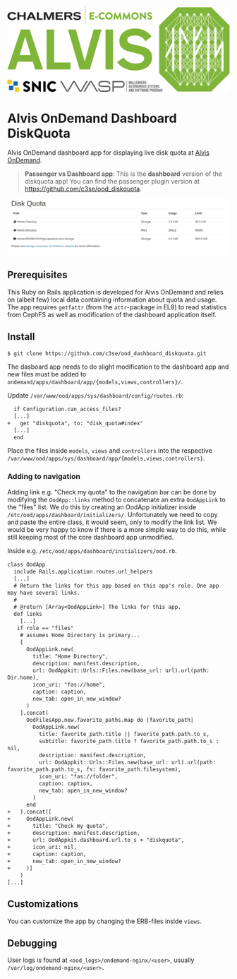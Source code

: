 ![Alvis](alvis_logo.svg)
# Alvis OnDemand Dashboard DiskQuota
Alvis OnDemand dashboard app for displaying live disk quota at [Alvis OnDemand](https://portal.c3se.chalmers.se).

> **Passenger vs Dashboard app**: This is the **dashboard** version of the diskquota app! You can find the passenger plugin version at https://github.com/c3se/ood_diskquota.

![diskquota](diskquota.png)

## Prerequisites
This Ruby on Rails application is developed for Alvis OnDemand and relies on
(albeit few) local data containing information about quota and usage.  The app
requires `getfattr` (from the `attr`-package in EL8) to read statistics from
CephFS as well as modification of the dashboard application itself.

## Install
```
$ git clone https://github.com/c3se/ood_dashboard_diskquota.git
```
The dasboard app needs to do slight modification to the dashboard app and new
files must be added to
`ondemand/apps/dashboard/app/{models,views,controllers}/`.

Update `/var/www/ood/apps/sys/dashboard/config/routes.rb`:
```
  if Configuration.can_access_files?
  [...]
+   get "diskquota", to: "disk_quota#index"
  [...]
  end
```

Place the files inside `models`, `views` and `controllers` into the respective
`/var/www/ood/apps/sys/dashboard/app/{models,views,controllers}`.

### Adding to navigation
Adding link e.g. "Check my quota" to the navigation bar can be done by
modifying the `OodApp::links` method to concatenate an extra `OodAppLink` to
the "files" list. We do this by creating an OodApp initializer inside
`/etc/ood/apps/dashboard/initializers/`. Unfortunately we need to copy and
paste the entire class, it would seem, only to modify the link list. We would
be very happy to know if there is a more simple way to do this, while still
keeping most of the core dashboard app unmodified.

Inside e.g. `/etc/ood/apps/dashboard/initializers/ood.rb`.
```
class OodApp
  include Rails.application.routes.url_helpers 
  [...]
  # Return the links for this app based on this app's role. One app may have several links.
  #
  # @return [Array<OodAppLink>] The links for this app.
  def links
    [...]
   if role == "files"
    # assumes Home Directory is primary...
    [
      OodAppLink.new(
        title: "Home Directory",
        description: manifest.description,
        url: OodAppkit::Urls::Files.new(base_url: url).url(path: Dir.home),
        icon_uri: "fas://home",
        caption: caption,
        new_tab: open_in_new_window?
      )
    ].concat(
      OodFilesApp.new.favorite_paths.map do |favorite_path|
        OodAppLink.new(
          title: favorite_path.title || favorite_path.path.to_s,
          subtitle: favorite_path.title ? favorite_path.path.to_s : nil,
          description: manifest.description,
          url: OodAppkit::Urls::Files.new(base_url: url).url(path: favorite_path.path.to_s, fs: favorite_path.filesystem),
          icon_uri: "fas://folder",
          caption: caption,
          new_tab: open_in_new_window?
        )
      end
+   ).concat([
+     OodAppLink.new(
+       title: "Check my quota",
+       description: manifest.description,
+       url: OodAppkit.dashboard.url.to_s + "diskquota",
+       icon_uri: nil,
+       caption: caption,
+       new_tab: open_in_new_window?
+     )]
    )
[...]
```

## Customizations
You can customize the app by changing the ERB-files inside `views`.

## Debugging
User logs is found at `<ood_logs>/ondemand-nginx/<user>`, usually
`/var/log/ondemand-nginx/<user>`.
